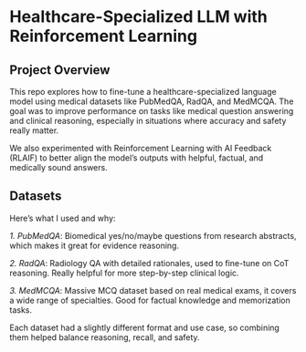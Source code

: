 # Healthcare-Specialized LLM with Reinforcement Learning

## Project Overview
This repo explores how to fine-tune a healthcare-specialized language model using medical datasets like PubMedQA, RadQA, and MedMCQA. The goal was to improve performance on tasks like medical question answering and clinical reasoning, especially in situations where accuracy and safety really matter.

We also experimented with Reinforcement Learning with AI Feedback (RLAIF) to better align the model’s outputs with helpful, factual, and medically sound answers.

## Datasets
Here’s what I used and why:

_1. PubMedQA_: 
Biomedical yes/no/maybe questions from research abstracts, which makes it great for evidence reasoning.

_2. RadQA_: 
Radiology QA with detailed rationales, used to fine-tune on CoT reasoning. Really helpful for more step-by-step clinical logic.

_3. MedMCQA_: 
Massive MCQ dataset based on real medical exams, it covers a wide range of specialties. Good for factual knowledge and memorization tasks.

Each dataset had a slightly different format and use case, so combining them helped balance reasoning, recall, and safety.
